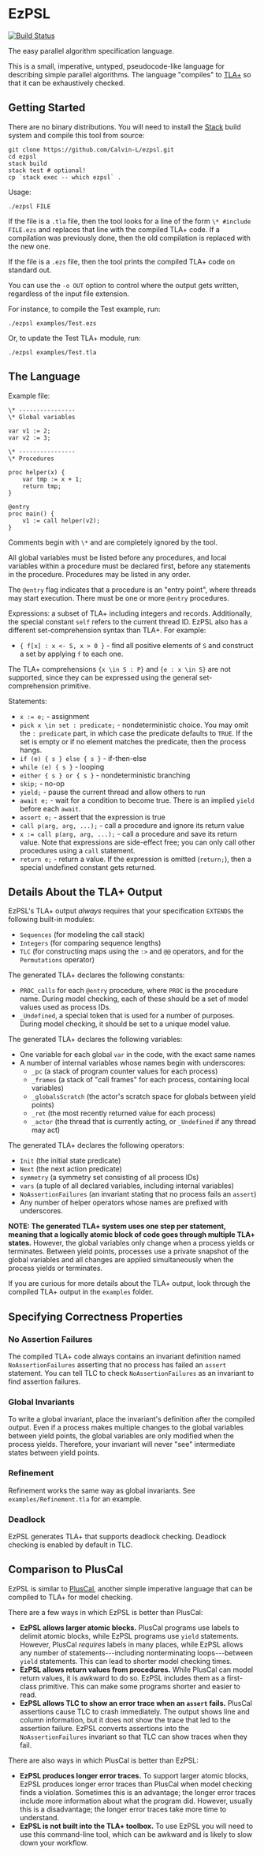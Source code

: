# EzPSL

[![Build Status](https://api.travis-ci.org/Calvin-L/ezpsl.svg?branch=master)](https://travis-ci.org/Calvin-L/ezpsl)

The easy parallel algorithm specification language.

This is a small, imperative, untyped, pseudocode-like language for describing
simple parallel algorithms.  The language "compiles" to
[TLA+](https://lamport.azurewebsites.net/tla/tla.html) so that it can be
exhaustively checked.

## Getting Started

There are no binary distributions.  You will need to install the
[Stack](https://haskellstack.org) build system and compile this tool from
source:

    git clone https://github.com/Calvin-L/ezpsl.git
    cd ezpsl
    stack build
    stack test # optional!
    cp `stack exec -- which ezpsl` .

Usage:

    ./ezpsl FILE

If the file is a `.tla` file, then the tool looks for a line of the form
`\* #include FILE.ezs` and replaces that line with the compiled TLA+ code.
If a compilation was previously done, then the old compilation is replaced with
the new one.

If the file is a `.ezs` file, then the tool prints the compiled TLA+ code on
standard out.

You can use the `-o OUT` option to control where the output gets written,
regardless of the input file extension.

For instance, to compile the Test example, run:

    ./ezpsl examples/Test.ezs

Or, to update the Test TLA+ module, run:

    ./ezpsl examples/Test.tla

## The Language

Example file:

    \* ----------------
    \* Global variables

    var v1 := 2;
    var v2 := 3;

    \* ----------------
    \* Procedures

    proc helper(x) {
        var tmp := x + 1;
        return tmp;
    }

    @entry
    proc main() {
        v1 := call helper(v2);
    }

Comments begin with `\*` and are completely ignored by the tool.

All global variables must be listed before any procedures, and local variables
within a procedure must be declared first, before any statements in the
procedure.  Procedures may be listed in any order.

The `@entry` flag indicates that a procedure is an "entry point", where threads
may start execution.  There must be one or more `@entry` procedures.

Expressions: a subset of TLA+ including integers and records.  Additionally,
the special constant `self` refers to the current thread ID.  EzPSL also has a
different set-comprehension syntax than TLA+.  For example:

 - `{ f[x] : x <- S, x > 0 }` - find all positive elements of `S` and
   construct a set by applying `f` to each one.

The TLA+ comprehensions `{x \in S : P}` and `{e : x \in S}` are not supported,
since they can be expressed using the general set-comprehension primitive.

Statements:

 - `x := e;` - assignment
 - `pick x \in set : predicate;` - nondeterministic choice.  You may omit the
   `: predicate` part, in which case the predicate defaults to `TRUE`.  If the
   set is empty or if no element matches the predicate, then the process hangs.
 - `if (e) { s } else { s }` - if-then-else
 - `while (e) { s }` - looping
 - `either { s } or { s }` - nondeterministic branching
 - `skip;` - no-op
 - `yield;` - pause the current thread and allow others to run
 - `await e;` - wait for a condition to become true.  There is an implied
   `yield` before each `await`.
 - `assert e;` - assert that the expression is true
 - `call p(arg, arg, ...);` - call a procedure and ignore its return value
 - `x := call p(arg, arg, ...);` - call a procedure and save its return value.
   Note that expressions are side-effect free; you can only call other
   procedures using a `call` statement.
 - `return e;` - return a value.  If the expression is omitted (`return;`),
   then a special undefined constant gets returned.

## Details About the TLA+ Output

EzPSL's TLA+ output _always_ requires that your specification `EXTENDS` the
following built-in modules:

 - `Sequences` (for modeling the call stack)
 - `Integers` (for comparing sequence lengths)
 - `TLC` (for constructing maps using the `:>` and `@@` operators, and for
   the `Permutations` operator)

The generated TLA+ declares the following constants:

 - `PROC_calls` for each `@entry` procedure, where `PROC` is the procedure
   name.  During model checking, each of these should be a set of model values
   used as process IDs.
 - `_Undefined`, a special token that is used for a number of purposes.  During
   model checking, it should be set to a unique model value.

The generated TLA+ declares the following variables:

 - One variable for each global `var` in the code, with the exact same names
 - A number of internal variables whose names begin with underscores:
   - `_pc` (a stack of program counter values for each process)
   - `_frames` (a stack of "call frames" for each process, containing local variables)
   - `_globalsScratch` (the actor's scratch space for globals between yield points)
   - `_ret` (the most recently returned value for each process)
   - `_actor` (the thread that is currently acting, or `_Undefined` if any
     thread may act)

The generated TLA+ declares the following operators:

 - `Init` (the initial state predicate)
 - `Next` (the next action predicate)
 - `symmetry` (a symmetry set consisting of all process IDs)
 - `vars` (a tuple of all declared variables, including internal variables)
 - `NoAssertionFailures` (an invariant stating that no process fails an
   `assert`)
 - Any number of helper operators whose names are prefixed with underscores.

**NOTE: The generated TLA+ system uses one step per statement, meaning that a
logically atomic block of code goes through multiple TLA+ states.**  However,
the global variables only change when a process yields or terminates.  Between
yield points, processes use a private snapshot of the global variables and all
changes are applied simultaneously when the process yields or terminates.

If you are curious for more details about the TLA+ output, look through the
compiled TLA+ output in the `examples` folder.

## Specifying Correctness Properties

### No Assertion Failures

The compiled TLA+ code always contains an invariant definition named
`NoAssertionFailures` asserting that no process has failed an `assert`
statement.  You can tell TLC to check `NoAssertionFailures` as an invariant to
find assertion failures.

### Global Invariants

To write a global invariant, place the invariant's definition after the
compiled output.  Even if a process makes multiple changes to the global
variables between yield points, the global variables are only modified when the
process yields.  Therefore, your invariant will never "see" intermediate states
between yield points.

### Refinement

Refinement works the same way as global invariants.  See
`examples/Refinement.tla` for an example.

### Deadlock

EzPSL generates TLA+ that supports deadlock checking.  Deadlock checking is
enabled by default in TLC.

## Comparison to PlusCal

EzPSL is similar to
[PlusCal](https://lamport.azurewebsites.net/tla/high-level-view.html#pluscal?unhideBut=hide-pluscal&unhideDiv=pluscal&back-link=tools.html#pluscal?unhideBut@EQhide-pluscal@AMPunhideDiv@EQpluscal),
another simple imperative language that can be compiled to TLA+ for model
checking.

There are a few ways in which EzPSL is better than PlusCal:

 - **EzPSL allows larger atomic blocks.**  PlusCal programs use labels to
   delimit atomic blocks, while EzPSL programs use `yield` statements.
   However, PlusCal _requires_ labels in many places, while EzPSL allows any
   number of statements---including nonterminating loops---between `yield`
   statements.  This can lead to shorter model checking times.
 - **EzPSL allows return values from procedures.**  While PlusCal can model
   return values, it is awkward to do so.  EzPSL includes them as a first-class
   primitive.  This can make some programs shorter and easier to read.
 - **EzPSL allows TLC to show an error trace when an `assert` fails.**  PlusCal
   assertions cause TLC to crash immediately.  The output shows line and column
   information, but it does not show the trace that led to the assertion
   failure.  EzPSL converts assertions into the `NoAssertionFailures` invariant
   so that TLC can show traces when they fail.

There are also ways in which PlusCal is better than EzPSL:

 - **EzPSL produces longer error traces.**  To support larger atomic blocks,
   EzPSL produces longer error traces than PlusCal when model checking finds a
   violation.  Sometimes this is an advantage; the longer error traces include
   more information about what the program did.  However, usually this is a
   disadvantage; the longer error traces take more time to understand.
 - **EzPSL is not built into the TLA+ toolbox.**  To use EzPSL you will need to
   use this command-line tool, which can be awkward and is likely to slow down
   your workflow.
